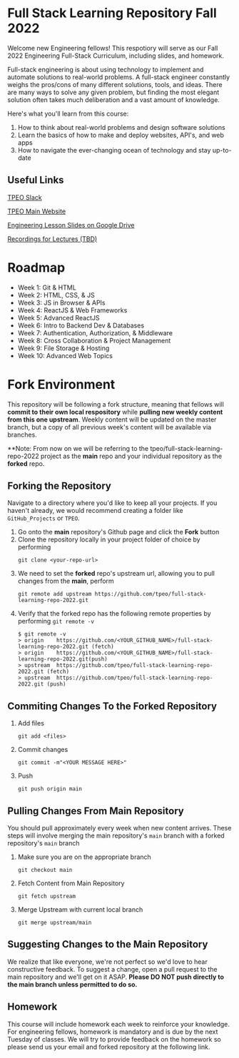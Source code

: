 # Full Stack Learning Repository Fall 2022

Welcome new Engineering fellows! This respotiory will serve as our Fall 2022 Engineering Full-Stack Curriculum, including slides, and homework. 

Full-stack engineering is about using technology to implement and automate solutions to real-world problems. A full-stack engineer constantly weighs the pros/cons of many different solutions, tools, and ideas. There are many ways to solve any given problem, but finding the most elegant solution often takes much deliberation and a vast amount of knowledge. 

Here's what you'll learn from this course:

1. How to think about real-world problems and design software solutions
2. Learn the basics of how to make and deploy websites, API's, and web apps
3. How to navigate the ever-changing ocean of technology and stay up-to-date


## Useful Links
[TPEO Slack](https://join.slack.com/t/txproduct/shared_invite/enQtOTMzOTYxMjYzMDU3LWMyODI2NGM4ZDlmODUwZTc0MTlmMGYxNDM5YjI5ZThkYzYwODA4MTQwMTJhMWM4NjdjZTlkMTRjZGU4MDUxNTE)

[TPEO Main Website](https://txproduct.org/Full-Stack-Engineering-bb7fd893a34c4cdb909a5ffb4ccea3a3)

[Engineering Lesson Slides on Google Drive](https://drive.google.com/drive/folders/15AveQkwuQw6uijFfa7o9sJgPdRzQxkR9?usp=sharing)

[Recordings for Lectures (TBD)]()

# Roadmap
- Week 1: Git & HTML
- Week 2: HTML, CSS, & JS
- Week 3: JS in Browser & APIs
- Week 4: ReactJS & Web Frameworks
- Week 5: Advanced ReactJS 
- Week 6: Intro to Backend Dev & Databases
- Week 7: Authentication, Authorization, & Middleware
- Week 8: Cross Collaboration & Project Management
- Week 9: File Storage & Hosting
- Week 10: Advanced Web Topics
# Fork Environment
This repository will be following a fork structure, meaning that fellows will **commit to their own local respository** while **pulling new weekly content from this one upstream**. Weekly content will be updated on the master branch, but a copy of all previous week's content will be available via branches.

**Note: From now on we will be referring to the tpeo/full-stack-learning-repo-2022 project as the **main** repo and your individual repository as the **forked** repo. 

## Forking the Repository 
Navigate to a directory where you'd like to keep all your projects. If you haven't already, we would recommend creating a folder like ```GitHub_Projects``` or ```TPEO```.
1. Go onto the **main** repository's Github page and click the **Fork** button
2. Clone the repository locally in your project folder of choice by performing 
    ``` 
    git clone <your-repo-url>
    ```
3. We need to set the **forked** repo's upstream url, allowing you to pull changes from the **main**, perform
    ```
    git remote add upstream https://github.com/tpeo/full-stack-learning-repo-2022.git
    ```
4. Verify that the forked repo has the following remote properties by performing ```git remote -v```
    ```
    $ git remote -v
    > origin    https://github.com/<YOUR_GITHUB_NAME>/full-stack-learning-repo-2022.git (fetch)
    > origin    https://github.com/<YOUR_GITHUB_NAME>/full-stack-learning-repo-2022.git(push)
    > upstream  https://github.com/tpeo/full-stack-learning-repo-2022.git (fetch)
    > upstream  https://github.com/tpeo/full-stack-learning-repo-2022.git (push)
    ```
## Commiting Changes To the Forked Repository

1. Add files 
    ``` 
    git add <files> 
    ``` 
2. Commit changes
    ```
    git commit -m"<YOUR MESSAGE HERE>"
    ```
3. Push
    ```
    git push origin main 
    ```
## Pulling Changes From Main Repository
You should pull approximately every week when new content arrives. These steps will involve merging the main repository's ```main``` branch with a forked repository's ```main``` branch 
1. Make sure you are on the appropriate branch
    ```
    git checkout main  
    ```
2. Fetch Content from Main Repository
    ```
    git fetch upstream
    ```
3. Merge Upstream with current local branch
    ```
    git merge upstream/main
    ```

## Suggesting Changes to the Main Repository 
We realize that like everyone, we're not perfect so we'd love to hear constructive feedback. To suggest a change, open a pull request to the main repository and we'll get on it ASAP. **Please DO NOT push directly to the main branch unless permitted to do so.**

## Homework
This course will include homework each week to reinforce your knowledge. For engineering fellows, homework is mandatory and is due by the next Tuesday of classes. We will try to provide feedback on the homework so please send us your email and forked repository at the following link.